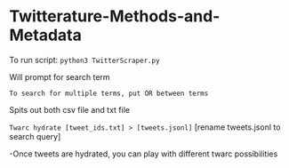 # Twitterature-Methods-and-Metadata

To run script: `python3 TwitterScraper.py`

Will prompt for search term

	To search for multiple terms, put OR between terms
	
Spits out both csv file and txt file

`Twarc hydrate [tweet_ids.txt] > [tweets.jsonl]`          	[rename tweets.jsonl to search query]

-Once tweets are hydrated, you can play with different twarc possibilities

